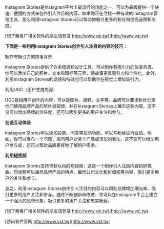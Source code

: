 Instagram Stories是Instagram平台上最流行的功能之一，可以为品牌提供一个快速、便捷的方式来创作引人注目的内容。如果你正在寻找一种有效的Instagram营销工具，那么利用Instagram Stories可以帮助你吸引更多的粉丝和提高品牌知名度。

[想了解推广相关软件的朋友请登录 http://www.vst.tw](http://www.vst.tw)

**下面是一些利用Instagram Stories创作引人注目的内容的技巧：**

制作有吸引力的故事背景

Instagram Stories提供了许多模板和设计工具，可以制作有吸引力的故事背景。你可以添加自己的照片、文本和图标等元素，使故事更具吸引力和个性化。此外，利用Instagram Stories的滤镜和特效也可以帮助你在视觉上增加吸引力。

利用UGC（用户生成内容）

UGC是指用户创作的内容，可以是图片、视频、文字等。品牌可以要求粉丝分享他们使用品牌产品的照片或视频，并在Instagram Stories上展示这些内容。这不仅可以增加品牌的信任度，还可以吸引更多的用户关注和参与。

**创造互动体验**

Instagram Stories可以添加投票、问答等互动功能，可以与粉丝进行互动。例如，你可以发布一个问题，询问用户对某个产品或活动的看法。这不仅可以增加用户参与度，还可以帮助品牌更好地了解用户需求。

**利用短视频**

Instagram Stories支持15秒以内的短视频，这是一个制作引人注目内容的好机会。短视频可以展示品牌产品的特点、展示公司文化和价值观等内容，吸引更多用户的关注和参与。

总之，利用Instagram Stories创作引人注目的内容可以帮助品牌增加曝光率、吸引更多的用户关注和参与。通过不断创新和改进，你可以在Instagram平台上建立一个强大的品牌形象，吸引更多的用户关注和忠实粉丝。

[想了解推广相关软件的朋友请登录 http://www.vst.tw](http://www.vst.tw)


[访问软件官网 http://www.vst.tw](http://www.vst.tw)

